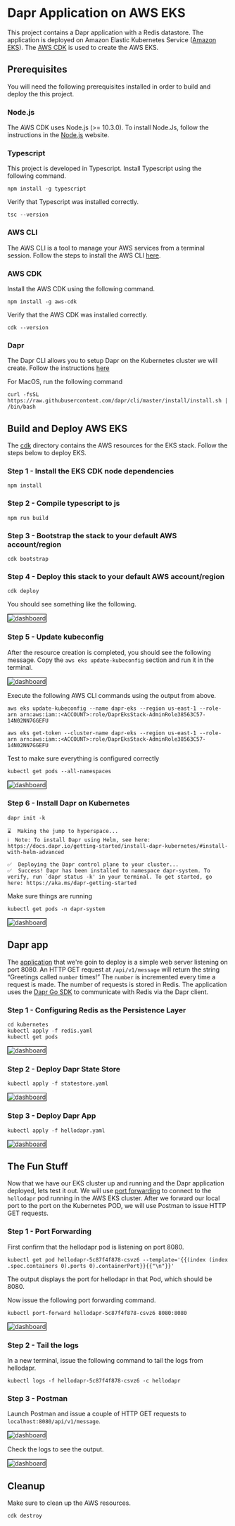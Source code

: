 # Dapr Application on AWS EKS

This project contains a Dapr application with a Redis datastore. The application is deployed on Amazon Elastic Kubernetes Service ([Amazon EKS](https://docs.aws.amazon.com/eks/latest/userguide/what-is-eks.html)). The [AWS CDK](https://docs.aws.amazon.com/cdk/latest/guide/home.html) is used to create the AWS EKS.

## Prerequisites

You will need the following prerequisites installed in order to build and deploy the this project.

### Node.js

The AWS CDK uses Node.js (>= 10.3.0).  To install Node.Js, follow the instructions in the [Node.js](https://nodejs.org/en/download/) website.

### Typescript

This project is developed in Typescript. Install Typescript using the following command.

```
npm install -g typescript
```

Verify that Typescript was installed correctly.

```
tsc --version
```

### AWS CLI

The AWS CLI is a tool to manage your AWS services from a terminal session. Follow the steps to install the AWS CLI [here](https://aws.amazon.com/cli).

### AWS CDK

Install the AWS CDK using the following command.

```
npm install -g aws-cdk
```

Verify that the AWS CDK was installed correctly.

```
cdk --version
```

### Dapr

The Dapr CLI allows you to setup Dapr on the Kubernetes cluster we will create.  Follow the instructions [here](https://docs.dapr.io/getting-started/install-dapr)

For MacOS, run the following command

```
curl -fsSL https://raw.githubusercontent.com/dapr/cli/master/install/install.sh | /bin/bash
```

## Build and Deploy AWS EKS

The [cdk](./cdk/) directory contains the AWS resources for the EKS stack.  Follow the steps below to deploy EKS.

### Step 1 - Install the EKS CDK node dependencies

```
npm install
```

### Step 2 - Compile typescript to js

```
npm run build
```

### Step 3 - Bootstrap the stack to your default AWS account/region

```
cdk bootstrap
```

### Step 4 - Deploy this stack to your default AWS account/region

```
cdk deploy
```

You should see something like the following.

<img src="images/cdk-deploy.png" alt="dashboard" style="border:1px solid black">

### Step 5 - Update kubeconfig

After the resource creation is completed, you should see the following message.  Copy the `aws eks update-kubeconfig` section and run it in the terminal.

<img src="images/update-kubeconfig.png" alt="dashboard" style="border:1px solid black">

Execute the following AWS CLI commands using the output from above.

```
aws eks update-kubeconfig --name dapr-eks --region us-east-1 --role-arn arn:aws:iam::<ACCOUNT>:role/DaprEksStack-AdminRole38563C57-14N02NN7GGEFU
```

```
aws eks get-token --cluster-name dapr-eks --region us-east-1 --role-arn arn:aws:iam::<ACCOUNT>:role/DaprEksStack-AdminRole38563C57-14N02NN7GGEFU
```

Test to make sure everything is configured correctly

```
kubectl get pods --all-namespaces
```

<img src="images/get-pods-initial.png" alt="dashboard" style="border:1px solid black">

### Step 6 -  Install Dapr on Kubernetes

```
dapr init -k

⌛  Making the jump to hyperspace...
ℹ️  Note: To install Dapr using Helm, see here: https://docs.dapr.io/getting-started/install-dapr-kubernetes/#install-with-helm-advanced

✅  Deploying the Dapr control plane to your cluster...
✅  Success! Dapr has been installed to namespace dapr-system. To verify, run `dapr status -k' in your terminal. To get started, go here: https://aka.ms/dapr-getting-started
```

Make sure things are running

```
kubectl get pods -n dapr-system
```

<img src="images/get-pods-dapr-system.png" alt="dashboard" style="border:1px solid black">

## Dapr app

The [application](./dapr-app/main.go) that we're goin to deploy is a simple web server listening on port 8080.  An HTTP GET request at `/api/v1/message` will return the string “Greetings called `number` times!”  The `number` is incremented every time a request is made.  The number of requests is stored in Redis.  The application uses the [Dapr Go SDK](https://github.com/dapr/go-sdk) to communicate with Redis via the Dapr client.

### Step 1 - Configuring Redis as the Persistence Layer

```
cd kubernetes
kubectl apply -f redis.yaml
kubectl get pods
```

<img src="images/redis-deploy.png" alt="dashboard" style="border:1px solid black">

### Step 2 - Deploy Dapr State Store

```
kubectl apply -f statestore.yaml
```

<img src="images/statestore-deploy.png" alt="dashboard" style="border:1px solid black">

### Step 3 - Deploy Dapr App

```
kubectl apply -f hellodapr.yaml
```

<img src="images/hellodapr-deploy.png" alt="dashboard" style="border:1px solid black">

## The Fun Stuff

Now that we have our EKS cluster up and running and the Dapr application deployed, lets test it out. We will use [port forwarding](https://kubernetes.io/docs/tasks/access-application-cluster/port-forward-access-application-cluster/) to connect to the `hellodapr` pod running in the AWS EKS cluster. After we forward our local port to the port on the Kubernetes POD, we will use Postman to issue HTTP GET requests.

### Step 1 - Port Forwarding

First confirm that the hellodapr pod is listening on port 8080.

```
kubectl get pod hellodapr-5c87f4f878-csvz6 --template='{{(index (index .spec.containers 0).ports 0).containerPort}}{{"\n"}}'
```

The output displays the port for hellodapr in that Pod, which should be 8080.

Now issue the following port forwarding command.

```
kubectl port-forward hellodapr-5c87f4f878-csvz6 8080:8080
```

<img src="images/port-forward.png" alt="dashboard" style="border:1px solid black">

### Step 2 - Tail the logs

In a new terminal, issue the following command to tail the logs from hellodapr.

```
kubectl logs -f hellodapr-5c87f4f878-csvz6 -c hellodapr
```

### Step 3 - Postman

Launch Postman and issue a couple of HTTP GET requests to `localhost:8080/api/v1/message`.

<img src="images/postman.png" alt="dashboard" style="border:1px solid black">

Check the logs to see the output.

<img src="images/hellodapr-logs.png" alt="dashboard" style="border:1px solid black">

## Cleanup

Make sure to clean up the AWS resources.

```
cdk destroy
```